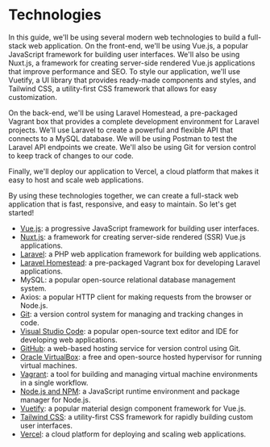 # Technologies

In this guide, we'll be using several modern web technologies to build a full-stack web application. On the front-end, we'll be using Vue.js, a popular JavaScript framework for building user interfaces. We'll also be using Nuxt.js, a framework for creating server-side rendered Vue.js applications that improve performance and SEO. To style our application, we'll use Vuetify, a UI library that provides ready-made components and styles, and Tailwind CSS, a utility-first CSS framework that allows for easy customization.

On the back-end, we'll be using Laravel Homestead, a pre-packaged Vagrant box that provides a complete development environment for Laravel projects. We'll use Laravel to create a powerful and flexible API that connects to a MySQL database. We will be using Postman to test the Laravel API endpoints we create. We'll also be using Git for version control to keep track of changes to our code.

Finally, we'll deploy our application to Vercel, a cloud platform that makes it easy to host and scale web applications.

By using these technologies together, we can create a full-stack web application that is fast, responsive, and easy to maintain. So let's get started!

* [Vue.js](https://vuejs.org/): a progressive JavaScript framework for building user interfaces.
* [Nuxt.js](https://nuxt.com/): a framework for creating server-side rendered (SSR) Vue.js applications.
* [Laravel](https://laravel.com/): a PHP web application framework for building web applications.
* [Laravel Homestead](https://laravel.com/docs/9.x/homestead): a pre-packaged Vagrant box for developing Laravel applications.
* MySQL: a popular open-source relational database management system.
* Axios: a popular HTTP client for making requests from the browser or Node.js.
* [Git](https://git-scm.com/): a version control system for managing and tracking changes in code.
* [Visual Studio Code](https://code.visualstudio.com/): a popular open-source text editor and IDE for developing web applications.
* [GitHub](https://github.com/): a web-based hosting service for version control using Git.
* [Oracle VirtualBox](https://www.virtualbox.org/): a free and open-source hosted hypervisor for running virtual machines.
* [Vagrant](https://www.vagrantup.com/): a tool for building and managing virtual machine environments in a single workflow.
* [Node.js and NPM](https://nodejs.org/en/): a JavaScript runtime environment and package manager for Node.js.
* [Vuetify](https://vuetifyjs.com/en/): a popular material design component framework for Vue.js.
* [Tailwind CSS](https://tailwindcss.com/): a utility-first CSS framework for rapidly building custom user interfaces.
* [Vercel](https://vercel.com/): a cloud platform for deploying and scaling web applications.

